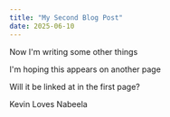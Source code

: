 ```yaml
---
title: "My Second Blog Post"
date: 2025-06-10
---
```


Now I'm writing some other things

I'm hoping this appears on another page

Will it be linked at in the first page?

Kevin Loves Nabeela
